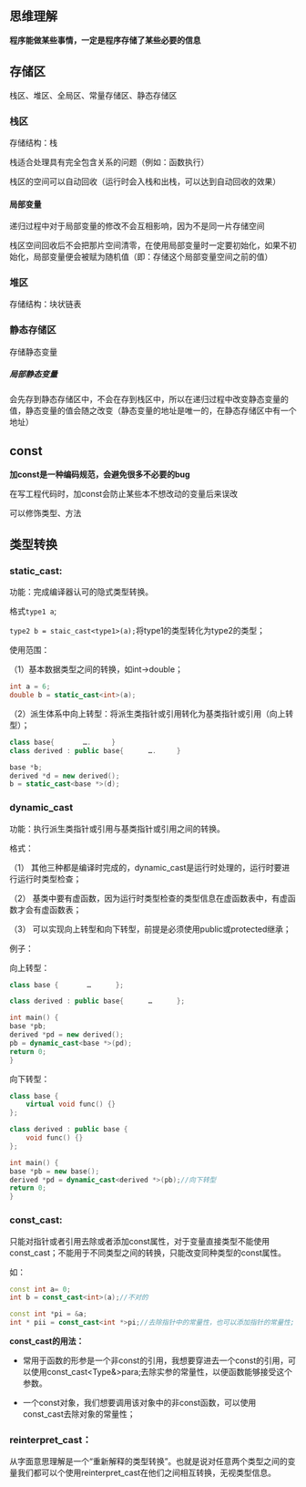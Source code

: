 

## 思维理解

**程序能做某些事情，一定是程序存储了某些必要的信息**



## 存储区

栈区、堆区、全局区、常量存储区、静态存储区

### 栈区

存储结构：栈

栈适合处理具有完全包含关系的问题（例如：函数执行）

栈区的空间可以自动回收（运行时会入栈和出栈，可以达到自动回收的效果）

#### 局部变量

递归过程中对于局部变量的修改不会互相影响，因为不是同一片存储空间

栈区空间回收后不会把那片空间清零，在使用局部变量时一定要初始化，如果不初始化，局部变量便会被赋为随机值（即：存储这个局部变量空间之前的值）



### 堆区

存储结构：块状链表



### 静态存储区

存储静态变量

##### 局部静态变量

会先存到静态存储区中，不会在存到栈区中，所以在递归过程中改变静态变量的值，静态变量的值会随之改变（静态变量的地址是唯一的，在静态存储区中有一个地址）





## const

**加const是一种编码规范，会避免很多不必要的bug**

在写工程代码时，加const会防止某些本不想改动的变量后来误改



可以修饰类型、方法



## 类型转换

### static_cast:

功能：完成编译器认可的隐式类型转换。

格式`type1 a`;

`type2 b = staic_cast<type1>(a);`将type1的类型转化为type2的类型；

使用范围：

（1）基本数据类型之间的转换，如int->double；

```c++
int a = 6;
double b = static_cast<int>(a);
```



（2）派生体系中向上转型：将派生类指针或引用转化为基类指针或引用（向上转型）；

```c++
class base{       ….     }
class derived : public base{      ….     }

base *b;
derived *d = new derived();
b = static_cast<base *>(d);
```



### dynamic_cast

功能：执行派生类指针或引用与基类指针或引用之间的转换。

格式：

（1）      其他三种都是编译时完成的，dynamic_cast是运行时处理的，运行时要进行运行时类型检查；

（2）      基类中要有虚函数，因为运行时类型检查的类型信息在虚函数表中，有虚函数才会有虚函数表；

（3）      可以实现向上转型和向下转型，前提是必须使用public或protected继承；

例子：

向上转型：

```c++
class base {       …      };

class derived : public base{      …      };

int main() {
base *pb;
derived *pd = new derived();
pb = dynamic_cast<base *>(pd);
return 0;
}
```



向下转型：

```c++
class base {
    virtual void func() {}
};

class derived : public base {
    void func() {}
};

int main() {
base *pb = new base();
derived *pd = dynamic_cast<derived *>(pb);//向下转型
return 0;
}
```



### const_cast:

只能对指针或者引用去除或者添加const属性，对于变量直接类型不能使用const_cast；不能用于不同类型之间的转换，只能改变同种类型的const属性。

如：

```c++
const int a= 0;
int b = const_cast<int>(a);//不对的

const int *pi = &a;
int * pii = const_cast<int *>pi;//去除指针中的常量性，也可以添加指针的常量性;
```



**const_cast的用法：**

* 常用于函数的形参是一个非const的引用，我想要穿进去一个const的引用，可以使用const_cast<Type&>para;去除实参的常量性，以便函数能够接受这个参数。

* 一个const对象，我们想要调用该对象中的非const函数，可以使用const_cast去除对象的常量性；



### reinterpret_cast：

从字面意思理解是一个“重新解释的类型转换”。也就是说对任意两个类型之间的变量我们都可以个使用reinterpret_cast在他们之间相互转换，无视类型信息。
